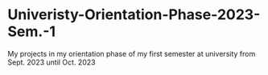 # Univeristy-Orientation-Phase-2023-Sem.-1
My projects in my orientation phase of my first semester at university from Sept. 2023 until Oct. 2023
